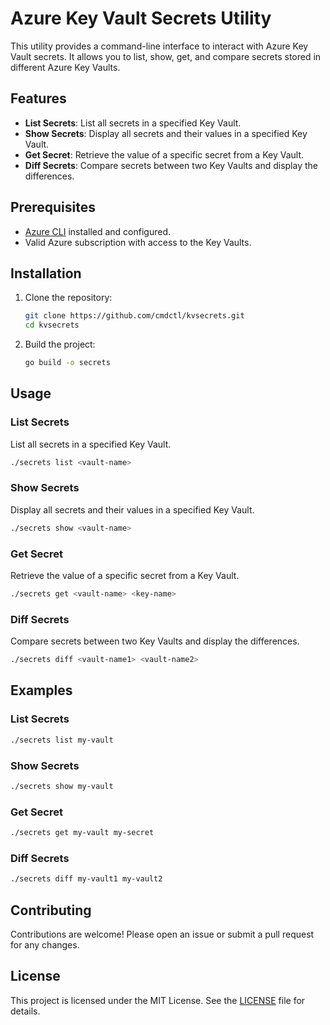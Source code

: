 # Azure Key Vault Secrets Utility

This utility provides a command-line interface to interact with Azure Key Vault secrets. It allows you to list, show, get, and compare secrets stored in different Azure Key Vaults.

## Features

- **List Secrets**: List all secrets in a specified Key Vault.
- **Show Secrets**: Display all secrets and their values in a specified Key Vault.
- **Get Secret**: Retrieve the value of a specific secret from a Key Vault.
- **Diff Secrets**: Compare secrets between two Key Vaults and display the differences.

## Prerequisites

- [Azure CLI](https://docs.microsoft.com/en-us/cli/azure/install-azure-cli) installed and configured.
- Valid Azure subscription with access to the Key Vaults.

## Installation

1. Clone the repository:

    ```sh
    git clone https://github.com/cmdctl/kvsecrets.git
    cd kvsecrets
    ```

2. Build the project:

    ```sh
    go build -o secrets
    ```

## Usage

### List Secrets

List all secrets in a specified Key Vault.

```sh
./secrets list <vault-name>
```

### Show Secrets

Display all secrets and their values in a specified Key Vault.

```sh
./secrets show <vault-name>
```

### Get Secret

Retrieve the value of a specific secret from a Key Vault.

```sh
./secrets get <vault-name> <key-name>
```

### Diff Secrets

Compare secrets between two Key Vaults and display the differences.

```sh
./secrets diff <vault-name1> <vault-name2>
```

## Examples

### List Secrets

```sh
./secrets list my-vault
```

### Show Secrets

```sh
./secrets show my-vault
```

### Get Secret

```sh
./secrets get my-vault my-secret
```

### Diff Secrets

```sh
./secrets diff my-vault1 my-vault2
```

## Contributing

Contributions are welcome! Please open an issue or submit a pull request for any changes.

## License

This project is licensed under the MIT License. See the [LICENSE](LICENSE) file for details.
```

